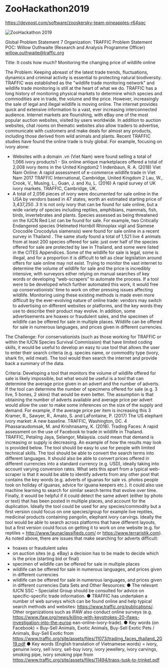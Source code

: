 # ZooHackathon2019
  
https://devpost.com/software/zooskersky-team-pineapples-r64sqc
  
![ZooHackathon 2019](https://challengepost-s3-challengepost.netdna-ssl.com/photos/production/challenge_photos/000/863/216/datas/full_width.png)

Global Problem Statement 7
Organization: TRAFFIC
Problem Statement POC: Willow Outhwaite (Research and Analysis Programme Officer)
willow.outhwaite@traffic.org

Title: It costs how much? Monitoring the changing price of wildlife online

The Problem:
Keeping abreast of the latest trade trends, fluctuations, dynamics and criminal activity is
essential to protecting natural biodiversity. TRAFFIC was established as the "wildlife trade
monitoring network" and wildlife trade monitoring is still at the heart of what we do.
TRAFFIC has a long history of monitoring physical markets to determine which species and
commodities are in trade, the volume and the price. However, increasingly the sale of legal and
illegal wildlife is moving online. The internet provides quick and extensive information to a vast,
ever increasing interconnected audience. Internet markets are flourishing, with eBay one of the
most popular auction websites, visited by users worldwide. In addition to auction websites, chat
rooms on thematic websites also allow traders to advertise, communicate with customers and
make deals for almost any products, including those derived from wild animals and plants.
Recent TRAFFIC studies have found the online trade is truly global. For example, focusing on
ivory alone:
- Websites with a domain .vn (Viet Nam) were found selling a total of 1,066 ivory
products1 - Six online antique marketplaces offered a total of 2,008 ivory items in the United
Kingdom2 1 Indenbaun, R. A. (2018) Viet Nam Online: A rapid assessment of e-commerce wildlife trade in Viet Nam 2017 TRAFFIC International, Cambridge, United Kingdom 2 Lau, W., Crook, V., Musing, L., Guan, J. and Xu, L. (2016) A rapid survey of UK ivory markets. TRAFFIC, Cambridge, UK.
- A total of 2,056 pieces of ivory were documented for sale online in the USA by vendors
based in 47 states, worth an estimated starting price of 3,437,250 .3
It is not only ivory that can be found for sale online, but a wide variety of species including
reptiles, amphibians, mammals, fish, birds, invertebrates and plants. Species assessed as being
threatened on the IUCN Red List can be found for sale. For example, two Critically Endangered
species (Helmeted Hornbill Rhinoplax vigil and Siamese Crocodile Crocodylus siamensis) were
found for sale online in a recent survey in Thailand . The same study found a total of 1,521 live 4
animals from at least 200 species offered for sale: just over half of the species offered for sale are
protected by law in Thailand, and some were listed in the CITES Appendices. Some of the
wildlife for sale is legal, some is illegal, and for a proportion it is difficult to tell as clear
legislation around offers for sale online may not exist.
Trying to monitor the vast internet to determine the volume of wildlife for sale and the price is
incredibly intensive, with surveyors either relying on manual searches of key words or
developing “web-scrapers” to automate the process. If a tool were to be developed which further
automated this work, it would free up conservationists’ time to work on other pressing issues
affecting wildlife. Monitoring using these existing methods is made even more difficult by the
ever-evolving nature of online trade: vendors may switch to advertising on different websites or
platforms, and the key words they use to describe their product may evolve. In addition, some
advertisements are hoaxes or fraudulent sales, and the specimen of wildlife can be offered for
sale in multiple places. Wildlife can be offered for sale in numerous languages, and prices given
in different currencies.

The Challenge:
For conservationists (such as those working for TRAFFIC or within the IUCN Species Survival
Commission) that have limited coding skills, it would be useful to develop an easy to use tool
that allows the user to enter their search criteria (e.g. species name, or commodity type (ivory,
shark fin, wild meat). The tool would then search the internet and provide back a summary of the
data.

Criteria:
Developing a tool that monitors the volume of wildlife offered for sale is likely impossible, but
what would be useful is a tool that can determine the average price given in an advert and the
number of adverts. If the tool can determine the number of specimens offered for sale (e.g. 3
live, 5 bones, 2 skins) that would be even better. The assumption is that obtaining the number of
adverts available and average price per advert would allow the user to make some inferences on
the size of the supply and demand. For example, if the average price per item is increasing this
3 Kramer, R., Sawyer, R., Amato, S. and LaFontaine, P. (2017) The US elephant ivory market: A new baseline. TRAFFIC, Washington, DC. 4 Phassaraudomsak, M. and Krishnasamy, K. (2018). Trading Faces: A rapid assessment on the use of Facebook to trade in wildlife in Thailand. TRAFFIC, Petaling Jaya, Selangor, Malaysia.
could mean that demand is increasing or supply is decreasing. An example of how the results
may look is provided below.
The tool should be easy to use for people with limited technical skills.
The tool should be able to convert the search terms into different languages. It should also be
able to convert prices offered in different currencies into a standard currency (e.g. USD), ideally
taking into account varying conversion rates.
What sets this apart from a typical web-scraper is that it would be able to identify adverts from
any other post that contains the key words (e.g. adverts of iguanas for sale vs. photos people took
on holiday of iguanas, advice for iguana keepers etc.). It could also use machine learning to
search for similar search terms that evolve over time. Finally, it would be helpful if it could
detect the same advert (either by photo or text) that has been posted in multiple places, and
account for the duplication.
Ideally the tool could be used for any species/commodity but a first version could focus on one
species/group for example live reptiles, medicinal products containing pangolin, elephant ivory
carvings.
Ideally the tool would be able to search across platforms that have different layouts, but a first
version could focus on getting it to work on one website (e.g. for reptiles =
http://www.faunaclassifieds.com/ or https://www.terraristik.com).
As noted above, there are issues that make searching for adverts difficult:
- hoaxes or fraudulent sales
- on auction sites (e.g. eBay) a decision has to be made to decide which is the price
(starting bid or final)
- specimen of wildlife can be offered for sale in multiple places
- wildlife can be offered for sale in numerous languages, and prices given in different
currencies
- wildlife can be offered for sale in numerous languages, and prices given in different
currencies
Data Sets and Other Resources:
● The relevant IUCN SSC – Specialist Group should be consulted for advice on
specific-specific trade information.
● TRAFFIC has undertaken a number of web surveys which can be found online and help
typical search methods and websites: https://www.traffic.org/publications/. Other
organizations such as IFAW also conduct online surveys (e.g.
https://www.ifaw.org/news/killing-with-keystrokes-20-ifaws-investigation-into-the-europ
ean-online-ivory-trade).
● Key words (on Facebook) = Buy-Sell Animals, Exotic Animals, Buy-Sell Exotic Pets /
Animals, Buy-Sell Exotic from
https://www.traffic.org/site/assets/files/11073/trading_faces_thailand_2019.pdf
● Key words (English translation of Vietnamese words) = ivory, genuine ivory, sell ivory,
sell-buy ivory, ivory jewellery, ivory carvings, smoking pipe, ivory smoking pipe from
https://www.traffic.org/site/assets/files/11494/traps-tusk-to-trinket.pdf

